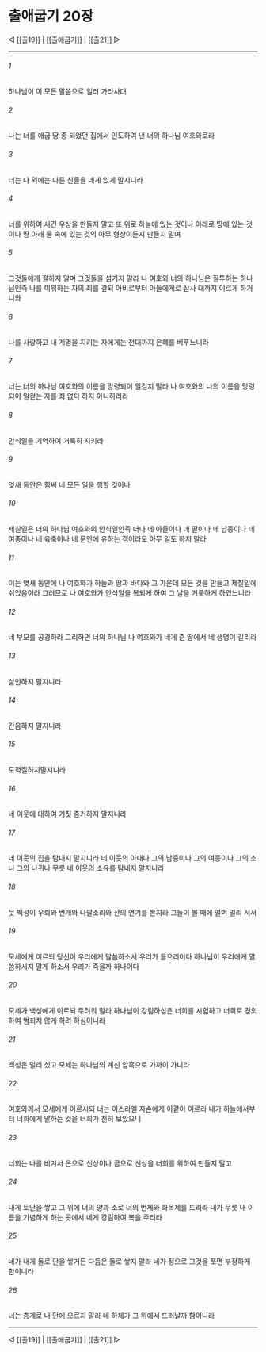 # 출애굽기 20장

◁ [[출19]] | [[출애굽기]] | [[출21]] ▷
***

###### 1
하나님이 이 모든 말씀으로 일러 가라사대

###### 2
나는 너를 애굽 땅 종 되었던 집에서 인도하여 낸 너의 하나님 여호와로라

###### 3
너는 나 외에는 다른 신들을 네게 있게 말지니라

###### 4
너를 위하여 새긴 우상을 만들지 말고 또 위로 하늘에 있는 것이나 아래로 땅에 있는 것이나 땅 아래 물 속에 있는 것의 아무 형상이든지 만들지 말며

###### 5
그것들에게 절하지 말며 그것들을 섬기지 말라 나 여호와 너의 하나님은 질투하는 하나님인즉 나를 미워하는 자의 죄를 갚되 아비로부터 아들에게로 삼사 대까지 이르게 하거니와

###### 6
나를 사랑하고 내 계명을 지키는 자에게는 천대까지 은혜를 베푸느니라

###### 7
너는 너의 하나님 여호와의 이름을 망령되이 일컫지 말라 나 여호와의 나의 이름을 망령되이 일컫는 자를 죄 없다 하지 아니하리라

###### 8
안식일을 기억하여 거룩히 지키라

###### 9
엿새 동안은 힘써 네 모든 일을 행할 것이나

###### 10
제칠일은 너의 하나님 여호와의 안식일인즉 너나 네 아들이나 네 딸이나 네 남종이나 네 여종이나 네 육축이나 네 문안에 유하는 객이라도 아무 일도 하지 말라

###### 11
이는 엿새 동안에 나 여호와가 하늘과 땅과 바다와 그 가운데 모든 것을 만들고 제칠일에 쉬었음이라 그러므로 나 여호와가 안식일을 복되게 하여 그 날을 거룩하게 하였느니라

###### 12
네 부모를 공경하라 그리하면 너의 하나님 나 여호와가 네게 준 땅에서 네 생명이 길리라

###### 13
살인하지 말지니라

###### 14
간음하지 말지니라

###### 15
도적질하지말지니라

###### 16
네 이웃에 대하여 거짓 증거하지 말지니라

###### 17
네 이웃의 집을 탐내지 말지니라 네 이웃의 아내나 그의 남종이나 그의 여종이나 그의 소나 그의 나귀나 무릇 네 이웃의 소유를 탐내지 말지니라

###### 18
뭇 백성이 우뢰와 번개와 나팔소리와 산의 연기를 본지라 그들이 볼 때에 떨며 멀리 서서

###### 19
모세에게 이르되 당신이 우리에게 말씀하소서 우리가 들으리이다 하나님이 우리에게 말씀하시지 말게 하소서 우리가 죽을까 하나이다

###### 20
모세가 백성에게 이르되 두려워 말라 하나님이 강림하심은 너희를 시험하고 너희로 경외하여 범죄치 않게 하려 하심이니라

###### 21
백성은 멀리 섰고 모세는 하나님의 계신 암흑으로 가까이 가니라

###### 22
여호와께서 모세에게 이르시되 너는 이스라엘 자손에게 이같이 이르라 내가 하늘에서부터 너희에게 말하는 것을 너희가 친히 보았으니

###### 23
너희는 나를 비겨서 은으로 신상이나 금으로 신상을 너희를 위하여 만들지 말고

###### 24
내게 토단을 쌓고 그 위에 너의 양과 소로 너의 번제와 화목제를 드리라 내가 무릇 내 이름을 기념하게 하는 곳에서 네게 강림하여 복을 주리라

###### 25
네가 내게 돌로 단을 쌓거든 다듬은 돌로 쌓지 말라 네가 정으로 그것을 쪼면 부정하게 함이니라

###### 26
너는 층계로 내 단에 오르지 말라 네 하체가 그 위에서 드러날까 함이니라

***
◁ [[출19]] | [[출애굽기]] | [[출21]] ▷